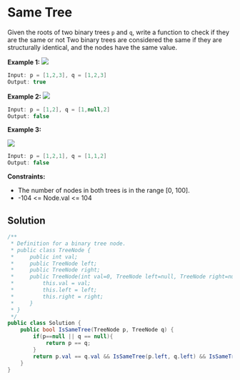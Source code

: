 # Same Tree

Given the roots of two binary trees `p` and `q`, write a function to check if they are the same or not
Two binary trees are considered the same if they are structurally identical, and the nodes have the same value.


**Example 1:**
![](https://assets.leetcode.com/uploads/2020/12/20/ex1.jpg)
```csharp
Input: p = [1,2,3], q = [1,2,3]
Output: true
```
**Example 2:**
![](https://assets.leetcode.com/uploads/2020/12/20/ex2.jpg)
```csharp
Input: p = [1,2], q = [1,null,2]
Output: false
```

**Example 3:**

![](https://assets.leetcode.com/uploads/2020/12/20/ex3.jpg)

```csharp
Input: p = [1,2,1], q = [1,1,2]
Output: false
```
 
**Constraints:**

- The number of nodes in both trees is in the range [0, 100].
- -104 <= Node.val <= 104

## Solution 

```csharp
/**
 * Definition for a binary tree node.
 * public class TreeNode {
 *     public int val;
 *     public TreeNode left;
 *     public TreeNode right;
 *     public TreeNode(int val=0, TreeNode left=null, TreeNode right=null) {
 *         this.val = val;
 *         this.left = left;
 *         this.right = right;
 *     }
 * }
 */
public class Solution {
    public bool IsSameTree(TreeNode p, TreeNode q) {
        if(p==null || q == null){
            return p == q;
        }
        return p.val == q.val && IsSameTree(p.left, q.left) && IsSameTree(p.right, q.right);
    }
}
```
